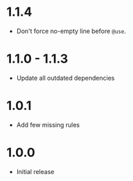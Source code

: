 # 1.1.4
-   Don't force no-empty line before `@use`. 

# 1.1.0 - 1.1.3
-   Update all outdated dependencies

# 1.0.1
-   Add few missing rules

# 1.0.0
-   Initial release
